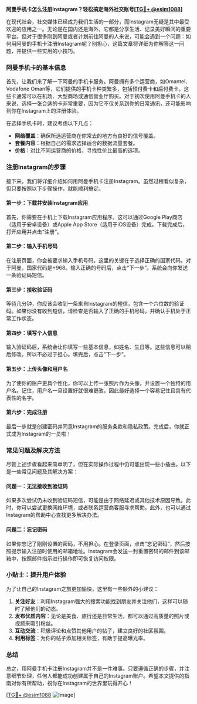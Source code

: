 **阿曼手机卡怎么注册Instagram？轻松搞定海外社交账号[[TG💪+ @esim1088](https://t.me/s/esim1088)]**

在现代社会，社交媒体已经成为我们生活的一部分，而Instagram无疑是其中最受欢迎的应用之一。无论是在国内还是海外，它都是分享生活、记录美好瞬间的重要平台。但对于很多刚到阿曼或者计划前往阿曼的人来说，可能会遇到一个问题：如何用阿曼的手机卡注册Instagram呢？别担心，这篇文章将详细为你解答这一问题，并提供一些实用的小技巧。

### 阿曼手机卡的基本信息

首先，让我们来了解一下阿曼的手机卡服务。阿曼拥有多个运营商，如Omantel、Vodafone Oman等，它们提供的手机卡种类繁多，包括预付费卡和后付费卡。这些卡通常可以在机场、大型商场或通信营业厅购买。对于初次使用阿曼手机卡的人来说，选择一张合适的卡非常重要，因为它不仅关系到你的日常通讯，还可能影响到你在Instagram上的注册体验。

在选择手机卡时，建议考虑以下几点：
- **网络覆盖**：确保所选运营商在你常去的地方有良好的信号覆盖。
- **套餐内容**：根据自己的需求选择适合的数据流量套餐。
- **价格**：对比不同运营商的价格，寻找性价比最高的选项。

### 注册Instagram的步骤

接下来，我们将详细介绍如何用阿曼手机卡注册Instagram。虽然过程看似复杂，但只要按照以下步骤操作，就能顺利搞定。

#### 第一步：下载并安装Instagram应用

首先，你需要在手机上下载Instagram应用程序。这可以通过Google Play商店（适用于安卓设备）或Apple App Store（适用于iOS设备）完成。下载完成后，打开应用并点击“注册”。

#### 第二步：输入手机号码

在注册页面，你会被要求输入手机号码。这里的关键在于选择正确的国家代码。对于阿曼，国家代码是+968。输入正确的号码后，点击“下一步”。系统会向你发送一条验证码短信。

#### 第三步：接收验证码

等待几分钟，你应该会收到一条来自Instagram的短信，包含一个六位数的验证码。如果你没有收到短信，请检查是否输入了正确的手机号码，并确认手机处于正常工作状态。

#### 第四步：填写个人信息

输入验证码后，系统会让你填写一些基本信息，如姓名、生日等。这些信息可以稍后修改，所以不必过于担心。填完后，点击“下一步”。

#### 第五步：上传头像和用户名

为了使你的账户更具个性化，你可以上传一张照片作为头像，并设置一个独特的用户名。记住，用户名一旦设置好就很难更改，因此最好选择一个容易记住且具有代表性的名字。

#### 第六步：完成注册

最后一步就是创建密码并同意Instagram的服务条款和隐私政策。完成后，你就正式成为Instagram的一员啦！

### 常见问题及解决方法

尽管上述步骤看起来简单明了，但在实际操作过程中仍可能出现一些小插曲。以下是一些常见问题及其解决方案：

#### 问题一：无法接收到验证码

如果多次尝试仍未收到验证码短信，可能是由于网络延迟或其他技术原因导致。此时，你可以尝试更换网络环境，或者联系运营商客服寻求帮助。此外，也可以通过Instagram的帮助中心查找更多解决办法。

#### 问题二：忘记密码

如果你忘记了刚刚设置的密码，不用担心。在登录页面，点击“忘记密码”，然后按照提示输入注册时使用的邮箱地址。Instagram会发送一封重置密码的邮件到该邮箱中，按照邮件指示进行操作即可恢复访问权限。

### 小贴士：提升用户体验

为了让自己的Instagram之旅更加愉快，这里有一些额外的小建议：

1. **关注好友**：利用Instagram强大的搜索功能找到朋友并关注他们，这样可以随时了解他们的动态。
2. **发布优质内容**：无论是美食、旅行还是日常生活，都可以通过高质量的照片或视频来吸引粉丝。
3. **互动交流**：积极评论和点赞其他用户的帖子，建立良好的社区氛围。
4. **利用标签**：为你的帖子添加相关标签，有助于提高曝光率。

### 总结

总之，用阿曼手机卡注册Instagram并不是一件难事。只要遵循正确的步骤，并注意细节处理，任何人都能成功创建属于自己的Instagram账户。希望本文提供的指南对你有所帮助，祝你在Instagram的世界里玩得开心！

[[TG💪+ @esim1088](https://t.me/s/esim1088) ![Image](https://i.postimg.cc/4NQfJmqS/Snipaste-2025-05-13-00-14-12.png)]